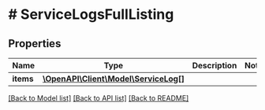 # # ServiceLogsFullListing

## Properties

Name | Type | Description | Notes
------------ | ------------- | ------------- | -------------
**items** | [**\OpenAPI\Client\Model\ServiceLog[]**](ServiceLog.md) |  |

[[Back to Model list]](../../README.md#models) [[Back to API list]](../../README.md#endpoints) [[Back to README]](../../README.md)
